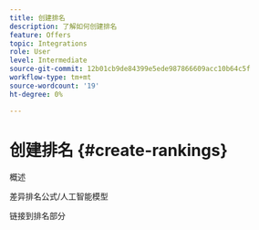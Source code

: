 ```yaml
---
title: 创建排名
description: 了解如何创建排名
feature: Offers
topic: Integrations
role: User
level: Intermediate
source-git-commit: 12b01cb9de84399e5ede987866609acc10b64c5f
workflow-type: tm+mt
source-wordcount: '19'
ht-degree: 0%

---
```


# 创建排名 {#create-rankings}

概述

差异排名公式/人工智能模型

链接到排名部分